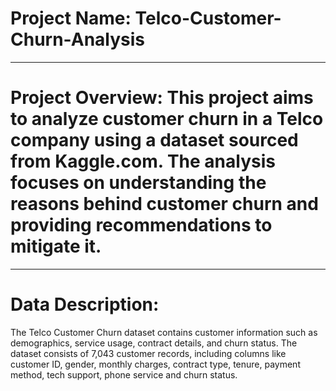 # Project Name: Telco-Customer-Churn-Analysis

----
# Project Overview: This project aims to analyze customer churn in a Telco company using a dataset sourced from Kaggle.com. The analysis focuses on understanding the reasons behind customer churn and providing recommendations to mitigate it.


----
# Data Description: 
The Telco Customer Churn dataset contains customer information such as demographics, service usage, contract details, and churn status. The dataset consists of 7,043 customer records, including columns like customer ID, gender, monthly charges, contract type, tenure, payment method, tech support, phone service and churn status.
